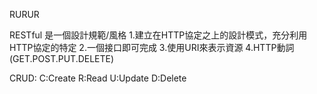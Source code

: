 RURUR

RESTful 是一個設計規範/風格
1.建立在HTTP協定之上的設計模式，充分利用HTTP協定的特定
2.一個接口即可完成
3.使用URI來表示資源
4.HTTP動詞(GET.POST.PUT.DELETE)

CRUD:
C:Create
R:Read
U:Update
D:Delete